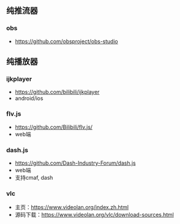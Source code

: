 ## 纯推流器

### obs

- https://github.com/obsproject/obs-studio

## 纯播放器

### ijkplayer

- https://github.com/bilibili/ijkplayer
- android/ios

### flv.js

- https://github.com/Bilibili/flv.js/
- web端

### dash.js

- https://github.com/Dash-Industry-Forum/dash.js
- web端
- 支持cmaf, dash

### vlc

- 主页：https://www.videolan.org/index.zh.html
- 源码下载：https://www.videolan.org/vlc/download-sources.html

